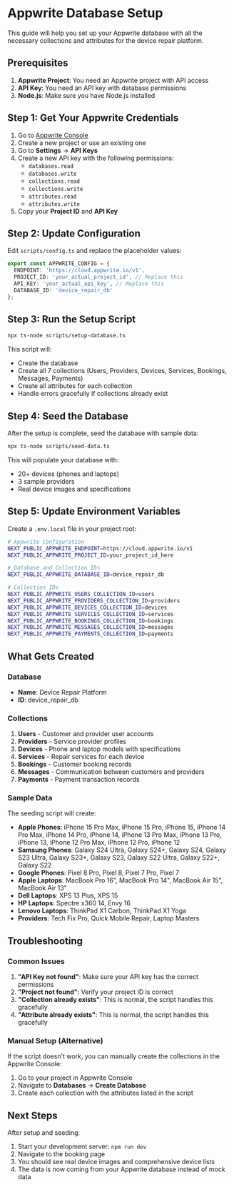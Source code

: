 # Appwrite Database Setup

This guide will help you set up your Appwrite database with all the necessary collections and attributes for the device repair platform.

## Prerequisites

1. **Appwrite Project**: You need an Appwrite project with API access
2. **API Key**: You need an API key with database permissions
3. **Node.js**: Make sure you have Node.js installed

## Step 1: Get Your Appwrite Credentials

1. Go to [Appwrite Console](https://cloud.appwrite.io)
2. Create a new project or use an existing one
3. Go to **Settings** → **API Keys**
4. Create a new API key with the following permissions:
   - `databases.read`
   - `databases.write`
   - `collections.read`
   - `collections.write`
   - `attributes.read`
   - `attributes.write`
5. Copy your **Project ID** and **API Key**

## Step 2: Update Configuration

Edit `scripts/config.ts` and replace the placeholder values:

```typescript
export const APPWRITE_CONFIG = {
  ENDPOINT: 'https://cloud.appwrite.io/v1',
  PROJECT_ID: 'your_actual_project_id', // Replace this
  API_KEY: 'your_actual_api_key', // Replace this
  DATABASE_ID: 'device_repair_db'
};
```

## Step 3: Run the Setup Script

```bash
npx ts-node scripts/setup-database.ts
```

This script will:
- Create the database
- Create all 7 collections (Users, Providers, Devices, Services, Bookings, Messages, Payments)
- Create all attributes for each collection
- Handle errors gracefully if collections already exist

## Step 4: Seed the Database

After the setup is complete, seed the database with sample data:

```bash
npx ts-node scripts/seed-data.ts
```

This will populate your database with:
- 20+ devices (phones and laptops)
- 3 sample providers
- Real device images and specifications

## Step 5: Update Environment Variables

Create a `.env.local` file in your project root:

```bash
# Appwrite Configuration
NEXT_PUBLIC_APPWRITE_ENDPOINT=https://cloud.appwrite.io/v1
NEXT_PUBLIC_APPWRITE_PROJECT_ID=your_project_id_here

# Database and Collection IDs
NEXT_PUBLIC_APPWRITE_DATABASE_ID=device_repair_db

# Collection IDs
NEXT_PUBLIC_APPWRITE_USERS_COLLECTION_ID=users
NEXT_PUBLIC_APPWRITE_PROVIDERS_COLLECTION_ID=providers
NEXT_PUBLIC_APPWRITE_DEVICES_COLLECTION_ID=devices
NEXT_PUBLIC_APPWRITE_SERVICES_COLLECTION_ID=services
NEXT_PUBLIC_APPWRITE_BOOKINGS_COLLECTION_ID=bookings
NEXT_PUBLIC_APPWRITE_MESSAGES_COLLECTION_ID=messages
NEXT_PUBLIC_APPWRITE_PAYMENTS_COLLECTION_ID=payments
```

## What Gets Created

### Database
- **Name**: Device Repair Platform
- **ID**: device_repair_db

### Collections

1. **Users** - Customer and provider user accounts
2. **Providers** - Service provider profiles
3. **Devices** - Phone and laptop models with specifications
4. **Services** - Repair services for each device
5. **Bookings** - Customer booking records
6. **Messages** - Communication between customers and providers
7. **Payments** - Payment transaction records

### Sample Data

The seeding script will create:
- **Apple Phones**: iPhone 15 Pro Max, iPhone 15 Pro, iPhone 15, iPhone 14 Pro Max, iPhone 14 Pro, iPhone 14, iPhone 13 Pro Max, iPhone 13 Pro, iPhone 13, iPhone 12 Pro Max, iPhone 12 Pro, iPhone 12
- **Samsung Phones**: Galaxy S24 Ultra, Galaxy S24+, Galaxy S24, Galaxy S23 Ultra, Galaxy S23+, Galaxy S23, Galaxy S22 Ultra, Galaxy S22+, Galaxy S22
- **Google Phones**: Pixel 8 Pro, Pixel 8, Pixel 7 Pro, Pixel 7
- **Apple Laptops**: MacBook Pro 16", MacBook Pro 14", MacBook Air 15", MacBook Air 13"
- **Dell Laptops**: XPS 13 Plus, XPS 15
- **HP Laptops**: Spectre x360 14, Envy 16
- **Lenovo Laptops**: ThinkPad X1 Carbon, ThinkPad X1 Yoga
- **Providers**: Tech Fix Pro, Quick Mobile Repair, Laptop Masters

## Troubleshooting

### Common Issues

1. **"API Key not found"**: Make sure your API key has the correct permissions
2. **"Project not found"**: Verify your project ID is correct
3. **"Collection already exists"**: This is normal, the script handles this gracefully
4. **"Attribute already exists"**: This is normal, the script handles this gracefully

### Manual Setup (Alternative)

If the script doesn't work, you can manually create the collections in the Appwrite Console:

1. Go to your project in Appwrite Console
2. Navigate to **Databases** → **Create Database**
3. Create each collection with the attributes listed in the script

## Next Steps

After setup and seeding:
1. Start your development server: `npm run dev`
2. Navigate to the booking page
3. You should see real device images and comprehensive device lists
4. The data is now coming from your Appwrite database instead of mock data 